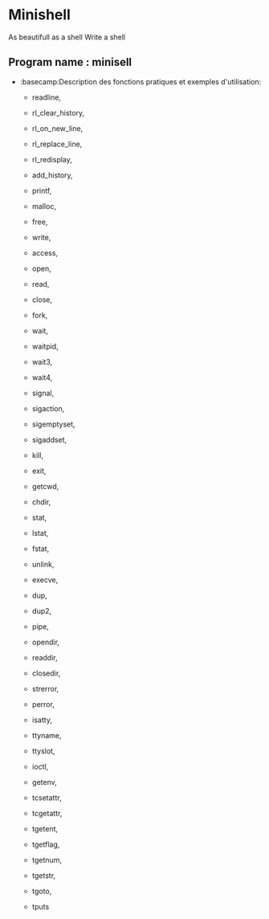 # Minishell
As beautifull as a shell
Write a shell

## Program name : minisell

- :basecamp:Description des fonctions pratiques et exemples d'utilisation:

  - readline, 


  - rl_clear_history, 


  - rl_on_new_line,


  - rl_replace_line, 


  - rl_redisplay, 



  - add_history,


  - printf, 



  - malloc, 



  - free, 



  - write, 



  - access, 


  - open, 


  - read,



  - close, 


  - fork, 



  - wait, 



  - waitpid, 


  - wait3, 


  - wait4, 



  - signal,



  - sigaction, 



  - sigemptyset, 


  - sigaddset, 



  - kill, 



  - exit,



  - getcwd, 



  - chdir, 


  - stat, 



  - lstat, 


  - fstat, 


  - unlink, 


  - execve,


  - dup, 


  - dup2, 

  - pipe, 


  - opendir, 



  - readdir, 



  - closedir,



  - strerror, 



  - perror, 


  - isatty, 




  - ttyname, 



  - ttyslot, 



  - ioctl,



  - getenv, 


  - tcsetattr, 


  - tcgetattr, 


  - tgetent, 


  - tgetflag,



  - tgetnum, 



  - tgetstr, 



  - tgoto, 




  - tputs






















